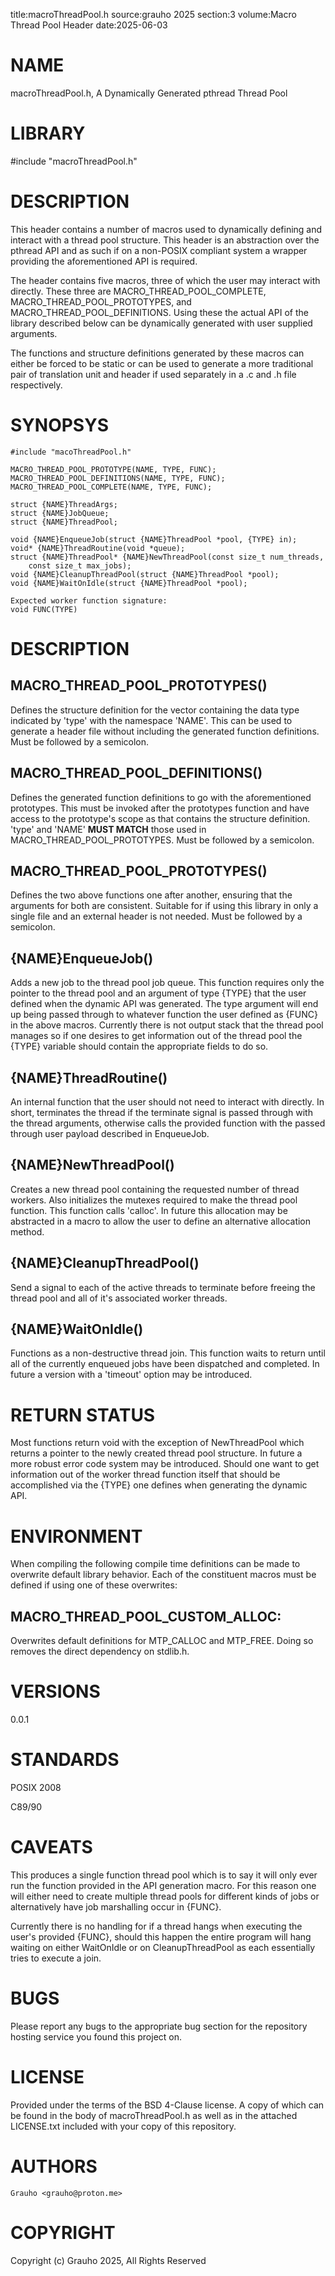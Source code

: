 title:macroThreadPool.h
source:grauho 2025
section:3
volume:Macro Thread Pool Header
date:2025-06-03

# NAME
macroThreadPool.h, A Dynamically Generated pthread Thread Pool 

# LIBRARY
#include "macroThreadPool.h"

# DESCRIPTION
This header contains a number of macros used to dynamically defining and 
interact with a thread pool structure. This header is an abstraction over the
pthread API and as such if on a non-POSIX compliant system a wrapper providing
the aforementioned API is required.

The header contains five macros, three of which the user may interact with
directly. These three are MACRO\_THREAD\_POOL\_COMPLETE, 
MACRO\_THREAD\_POOL\_PROTOTYPES, and MACRO\_THREAD\_POOL\_DEFINITIONS. Using 
these the actual API of the library described below can be dynamically 
generated with user supplied arguments. 

The functions and structure definitions generated by these macros can either be
forced to be static or can be used to generate a more traditional pair of
translation unit and header if used separately in a .c and .h file 
respectively.

# SYNOPSYS
    #include "macoThreadPool.h"

    MACRO_THREAD_POOL_PROTOTYPE(NAME, TYPE, FUNC);
    MACRO_THREAD_POOL_DEFINITIONS(NAME, TYPE, FUNC);
    MACRO_THREAD_POOL_COMPLETE(NAME, TYPE, FUNC);

    struct {NAME}ThreadArgs;
    struct {NAME}JobQueue;
    struct {NAME}ThreadPool;

    void {NAME}EnqueueJob(struct {NAME}ThreadPool *pool, {TYPE} in);
    void* {NAME}ThreadRoutine(void *queue);
    struct {NAME}ThreadPool* {NAME}NewThreadPool(const size_t num_threads,
        const size_t max_jobs);
    void {NAME}CleanupThreadPool(struct {NAME}ThreadPool *pool);
    void {NAME}WaitOnIdle(struct {NAME}ThreadPool *pool);

    Expected worker function signature:
    void FUNC(TYPE)

# DESCRIPTION
## MACRO\_THREAD\_POOL\_PROTOTYPES()
Defines the structure definition for the vector containing the data type
indicated by 'type' with the namespace 'NAME'. This can be used to generate
a header file without including the generated function definitions. Must be
followed by a semicolon.
## MACRO\_THREAD\_POOL\_DEFINITIONS()
Defines the generated function definitions to go with the aforementioned 
prototypes. This must be invoked after the prototypes function and have access
to the prototype's scope as that contains the structure definition. 'type' and
'NAME' __MUST MATCH__ those used in MACRO\_THREAD\_POOL\_PROTOTYPES. 
Must be followed by a semicolon.
## MACRO\_THREAD\_POOL\_PROTOTYPES()
Defines the two above functions one after another, ensuring that the arguments
for both are consistent. Suitable for if using this library in only a single
file and an external header is not needed. Must be followed by a semicolon.

## {NAME}EnqueueJob()
Adds a new job to the thread pool job queue. This function requires only the
pointer to the thread pool and an argument of type {TYPE} that the user defined
when the dynamic API was generated. The type argument will end up being passed
through to whatever function the user defined as {FUNC} in the above macros. 
Currently there is not output stack that the thread pool manages so if one
desires to get information out of the thread pool the {TYPE} variable should
contain the appropriate fields to do so.
## {NAME}ThreadRoutine()
An internal function that the user should not need to interact with directly.
In short, terminates the thread if the terminate signal is passed through with
the thread arguments, otherwise calls the provided function with the passed
through user payload described in EnqueueJob. 
## {NAME}NewThreadPool()
Creates a new thread pool containing the requested number of thread workers. 
Also initializes the mutexes required to make the thread pool function. This 
function calls 'calloc'. In future this allocation may be abstracted in a macro
to allow the user to define an alternative allocation method. 
## {NAME}CleanupThreadPool()
Send a signal to each of the active threads to terminate before freeing the 
thread pool and all of it's associated worker threads. 
## {NAME}WaitOnIdle()
Functions as a non-destructive thread join. This function waits to return until
all of the currently enqueued jobs have been dispatched and completed. In 
future a version with a 'timeout' option may be introduced. 

# RETURN STATUS
Most functions return void with the exception of NewThreadPool which returns
a pointer to the newly created thread pool structure. In future a more robust
error code system may be introduced. Should one want to get information out
of the worker thread function itself that should be accomplished via the {TYPE} 
one defines when generating the dynamic API.

# ENVIRONMENT
When compiling the following compile time definitions can be made to overwrite
default library behavior. Each of the constituent macros must be defined if
using one of these overwrites:
## MACRO\_THREAD\_POOL\_CUSTOM\_ALLOC: 
Overwrites default definitions for MTP\_CALLOC and MTP\_FREE. Doing so removes 
the direct dependency on stdlib.h.

# VERSIONS
0.0.1

# STANDARDS
POSIX 2008

C89/90

# CAVEATS
This produces a single function thread pool which is to say it will only ever
run the function provided in the API generation macro. For this reason one will
either need to create multiple thread pools for different kinds of jobs or 
alternatively have job marshalling occur in {FUNC}.

Currently there is no handling for if a thread hangs when executing the user's
provided {FUNC}, should this happen the entire program will hang waiting on
either WaitOnIdle or on CleanupThreadPool as each essentially tries to execute
a join. 

# BUGS
Please report any bugs to the appropriate bug section for the repository 
hosting service you found this project on. 

# LICENSE
Provided under the terms of the BSD 4-Clause license. A copy of which can be
found in the body of macroThreadPool.h as well as in the attached LICENSE.txt
included with your copy of this repository.

# AUTHORS
    Grauho <grauho@proton.me> 

# COPYRIGHT
Copyright (c) Grauho 2025, All Rights Reserved 

